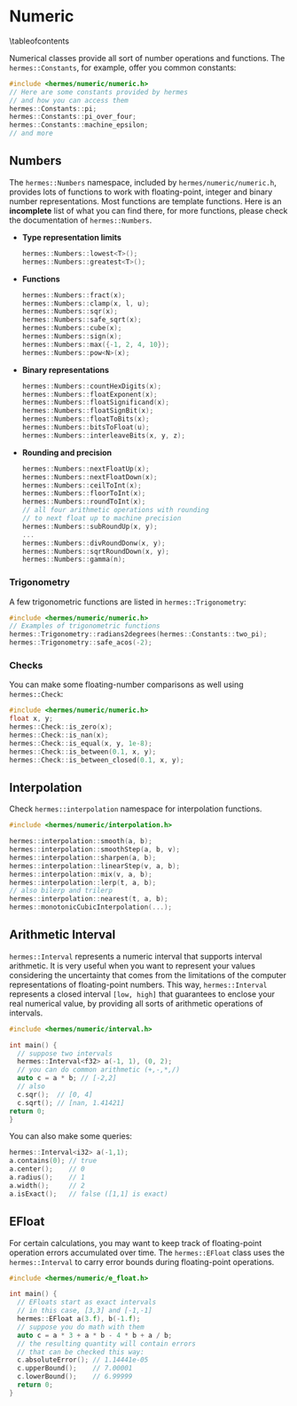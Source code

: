 # Numeric

\tableofcontents

Numerical classes provide all sort of number operations and functions. The 
`hermes::Constants`, for example, offer you common constants:
```cpp
#include <hermes/numeric/numeric.h>
// Here are some constants provided by hermes
// and how you can access them
hermes::Constants::pi;
hermes::Constants::pi_over_four;
hermes::Constants::machine_epsilon;
// and more
```

## Numbers
The `hermes::Numbers` namespace, included by `hermes/numeric/numeric.h`,
provides lots of functions to work with
floating-point, integer and binary number representations. Most functions
are template functions. Here is an **incomplete** list of what you can 
find there, for more functions, please check the documentation of
`hermes::Numbers`.
- **Type representation limits**
    ```cpp
    hermes::Numbers::lowest<T>();
    hermes::Numbers::greatest<T>();
    ```
- **Functions**
  ```cpp
  hermes::Numbers::fract(x);
  hermes::Numbers::clamp(x, l, u);
  hermes::Numbers::sqr(x);
  hermes::Numbers::safe_sqrt(x);
  hermes::Numbers::cube(x);
  hermes::Numbers::sign(x);
  hermes::Numbers::max({-1, 2, 4, 10});
  hermes::Numbers::pow<N>(x);
  ```
- **Binary representations**
  ```cpp
  hermes::Numbers::countHexDigits(x);
  hermes::Numbers::floatExponent(x);
  hermes::Numbers::floatSignificand(x);
  hermes::Numbers::floatSignBit(x);
  hermes::Numbers::floatToBits(x);
  hermes::Numbers::bitsToFloat(u);
  hermes::Numbers::interleaveBits(x, y, z);
  ```
- **Rounding and precision**
  ```cpp
  hermes::Numbers::nextFloatUp(x);
  hermes::Numbers::nextFloatDown(x);
  hermes::Numbers::ceilToInt(x);
  hermes::Numbers::floorToInt(x);
  hermes::Numbers::roundToInt(x);
  // all four arithmetic operations with rounding 
  // to next float up to machine precision
  hermes::Numbers::subRoundUp(x, y);
  ...
  hermes::Numbers::divRoundDonw(x, y);
  hermes::Numbers::sqrtRoundDown(x, y);
  hermes::Numbers::gamma(n);
  ```

### Trigonometry
A few trigonometric functions are listed in `hermes::Trigonometry`:
```cpp
#include <hermes/numeric/numeric.h>
// Examples of trigonometric functions
hermes::Trigonometry::radians2degrees(hermes::Constants::two_pi);
hermes::Trigonometry::safe_acos(-2);
```

### Checks
You can make some floating-number comparisons as well using `hermes::Check`:
```cpp
#include <hermes/numeric/numeric.h>
float x, y;
hermes::Check::is_zero(x);
hermes::Check::is_nan(x);
hermes::Check::is_equal(x, y, 1e-8);
hermes::Check::is_between(0.1, x, y);
hermes::Check::is_between_closed(0.1, x, y);
```

## Interpolation
Check `hermes::interpolation` namespace for interpolation functions.
```cpp
#include <hermes/numeric/interpolation.h>

hermes::interpolation::smooth(a, b);
hermes::interpolation::smoothStep(a, b, v);
hermes::interpolation::sharpen(a, b);
hermes::interpolation::linearStep(v, a, b);
hermes::interpolation::mix(v, a, b);
hermes::interpolation::lerp(t, a, b);
// also bilerp and trilerp
hermes::interpolation::nearest(t, a, b);
hermes::monotonicCubicInterpolation(...);
```

## Arithmetic Interval
`hermes::Interval` represents a numeric interval that supports
interval arithmetic. It is very useful when you want to represent
your values considering the uncertainty that comes from the limitations
of the computer representations of floating-point numbers. This way,
`hermes::Interval` represents a closed interval `[low, high]` that
guarantees to enclose your real numerical value, by providing 
all sorts of arithmetic operations of intervals.

```cpp
#include <hermes/numeric/interval.h>

int main() {
  // suppose two intervals
  hermes::Interval<f32> a(-1, 1), (0, 2);
  // you can do common arithmetic (+,-,*,/)
  auto c = a * b; // [-2,2]
  // also
  c.sqr();  // [0, 4]
  c.sqrt(); // [nan, 1.41421]
return 0;
}
```

You can also make some queries:
```cpp
hermes::Interval<i32> a(-1,1);
a.contains(0); // true
a.center();    // 0
a.radius();    // 1
a.width();     // 2
a.isExact();   // false ([1,1] is exact)
```

## EFloat
For certain calculations, you may want to keep track of 
floating-point operation errors accumulated over time. The 
`hermes::EFloat` class uses the `hermes::Interval` to  carry
error bounds during floating-point operations.

```cpp
#include <hermes/numeric/e_float.h>

int main() {
  // EFloats start as exact intervals
  // in this case, [3,3] and [-1,-1]
  hermes::EFloat a(3.f), b(-1.f);
  // suppose you do math with them
  auto c = a * 3 + a * b - 4 * b + a / b;
  // the resulting quantity will contain errors
  // that can be checked this way:
  c.absoluteError(); // 1.14441e-05
  c.upperBound();    // 7.00001
  c.lowerBound();    // 6.99999
  return 0;
}
```